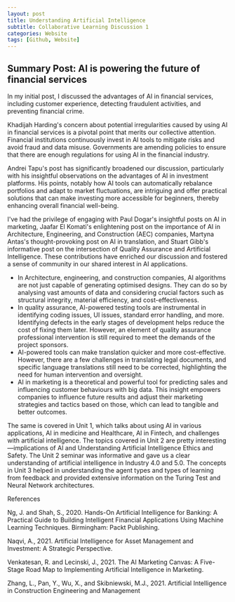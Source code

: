 ```yaml
---
layout: post
title: Understanding Artificial Intelligence
subtitle: Collaborative Learning Discussion 1 
categories: Website
tags: [Github, Website]
---
```

 
## Summary Post: AI is powering the future of financial services

In my initial post, I discussed the advantages of AI in financial services, including customer experience, detecting fraudulent activities, and preventing financial crime.

Khadijah Harding's concern about potential irregularities caused by using AI in financial services is a pivotal point that merits our collective attention. Financial institutions continuously invest in AI tools to mitigate risks and avoid fraud and data misuse. Governments are amending policies to ensure that there are enough regulations for using AI in the financial industry.

Andrei Tapu's post has significantly broadened our discussion, particularly with his insightful observations on the advantages of AI in investment platforms. His points, notably how AI tools can automatically rebalance portfolios and adapt to market fluctuations, are intriguing and offer practical solutions that can make investing more accessible for beginners, thereby enhancing overall financial well-being. 

I've had the privilege of engaging with Paul Dogar's insightful posts on AI in marketing, Jaafar El Komati's enlightening post on the importance of AI in Architecture, Engineering, and Construction (AEC) companies, Martyna Antas's thought-provoking post on AI in translation, and Stuart Gibb's informative post on the intersection of Quality Assurance and Artificial Intelligence. These contributions have enriched our discussion and fostered a sense of community in our shared interest in AI applications. 

- In Architecture, engineering, and construction companies, AI algorithms are not just capable of generating optimised designs. They can do so by analysing vast amounts of data and considering crucial factors such as structural integrity, material efficiency, and cost-effectiveness.
- In quality assurance, AI-powered testing tools are instrumental in identifying coding issues, UI issues, standard error handling, and more. Identifying defects in the early stages of development helps reduce the cost of fixing them later. However, an element of quality assurance professional intervention is still required to meet the demands of the project sponsors.
- AI-powered tools can make translation quicker and more cost-effective. However, there are a few challenges in translating legal documents, and specific language translations still need to be corrected, highlighting the need for human intervention and oversight.
- AI in marketing is a theoretical and powerful tool for predicting sales and influencing customer behaviours with big data. This insight empowers companies to influence future results and adjust their marketing strategies and tactics based on those, which can lead to tangible and better outcomes. 

The same is covered in Unit 1, which talks about using AI in various applications, AI in medicine and Healthcare, AI in Fintech, and challenges with artificial intelligence. The topics covered in Unit 2 are pretty interesting—implications of AI and Understanding Artificial Intelligence Ethics and Safety. The Unit 2 seminar was informative and gave us a clear understanding of artificial intelligence in Industry 4.0 and 5.0. The concepts in Unit 3 helped in understanding the agent types and types of learning from feedback and provided extensive information on the Turing Test and Neural Network architectures.

References

Ng, J. and Shah, S., 2020. Hands-On Artificial Intelligence for Banking: A Practical Guide to Building Intelligent Financial Applications Using Machine Learning Techniques. Birmingham: Packt Publishing. 

Naqvi, A., 2021. Artificial Intelligence for Asset Management and Investment: A Strategic Perspective. 

Venkatesan, R. and Lecinski, J., 2021. The AI Marketing Canvas: A Five-Stage Road Map to Implementing Artificial Intelligence in Marketing.

Zhang, L., Pan, Y., Wu, X., and Skibniewski, M.J., 2021. Artificial Intelligence in Construction Engineering and Management
